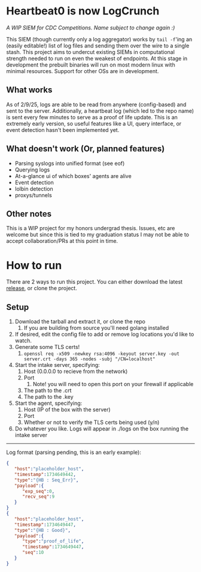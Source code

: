 # Heartbeat0 is now LogCrunch
*A WIP SIEM for CDC Competitions. Name subject to change again :)*

This SIEM (though currently only a log aggregator) works by `tail -f`'ing an (easily editable!) list of log files and sending them over the wire to a single stash. This project aims to undercut existing SIEMs in computational strength needed to run on even the weakest of endpoints. At this stage in development the prebuilt binaries will run on most modern linux with minimal resources. Support for other OSs are in development.

## What works
As of 2/9/25, logs are able to be read from anywhere (config-based) and sent to the server. Additionally, a heartbeat log (which led to the repo name) is sent every few minutes to serve as a proof of life update. This is an extremely early version, so useful features like a UI, query interface, or event detection hasn't been implemented yet.

## What doesn't work (Or, planned features)
- Parsing syslogs into unified format (see eof)
- Querying logs
- At-a-glance ui of which boxes' agents are alive
- Event detection
- lolbin detection
- proxys/tunnels

## Other notes
This is a WIP project for my honors undergrad thesis. Issues, etc are welcome but since this is tied to my graduation status I may not be able to accept collaboration/PRs at this point in time.

# How to run
There are 2 ways to run this project. You can either download the latest [release](https://github.com/TLop503/LogCrunch/releases), or clone the project.

## Setup
1. Download the tarball and extract it, or clone the repo
   1. If you are building from source you'll need golang installed
1. If desired, edit the config file to add or remove log locations you'd like to watch.
1. Generate some TLS certs!
   1. `openssl req -x509 -newkey rsa:4096 -keyout server.key -out server.crt -days 365 -nodes -subj "/CN=localhost"`
1. Start the intake server, specifying:
   1. Host (0.0.0.0 to recieve from the network)
   1. Port
      1. Note! you will need to open this port on your firewall if applicable
   1. The path to the .crt
   1. The path to the .key
1. Start the agent, specifying:
   1. Host (IP of the box with the server)
   1. Port
   1. Whether or not to verify the TLS certs being used (y/n)
1. Do whatever you like. Logs will appear in ./logs on the box running the intake server


---


Log format (parsing pending, this is an early example):
```json
{
   "host":"placeholder_host",
   "timestamp":1734649442,
   "type":"{HB : Seq_Err}",
   "payload":{
      "exp_seq":0,
      "recv_seq":9
   }
}
{
   "host":"placeholder_host",
   "timestamp":1734649447,
   "type":"{HB : Good}",
   "payload":{
      "type":"proof_of_life",
      "timestamp":1734649447,
      "seq":10
   }
}
```